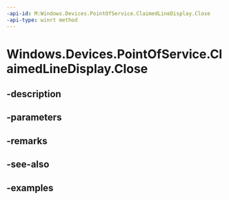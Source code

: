 ```yaml
---
-api-id: M:Windows.Devices.PointOfService.ClaimedLineDisplay.Close
-api-type: winrt method
---
```


<!-- Method syntax.
public void ClaimedLineDisplay.Close()
-->

# Windows.Devices.PointOfService.ClaimedLineDisplay.Close

## -description

## -parameters

## -remarks

## -see-also

## -examples

